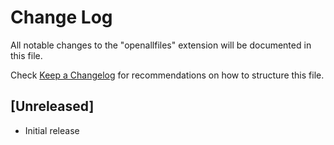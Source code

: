 # Change Log

All notable changes to the "openallfiles" extension will be documented in this file.

Check [Keep a Changelog](http://keepachangelog.com/) for recommendations on how to structure this file.

## [Unreleased]

- Initial release
